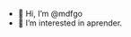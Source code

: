 - 👋 Hi, I’m @mdfgo
- 👀 I’m interested in  aprender.

<!---
mdfgo/mdfgo is a ✨ special ✨ repository because its `README.md` (this file) appears on your GitHub profile.
You can click the Preview link to take a look at your changes.
--->

